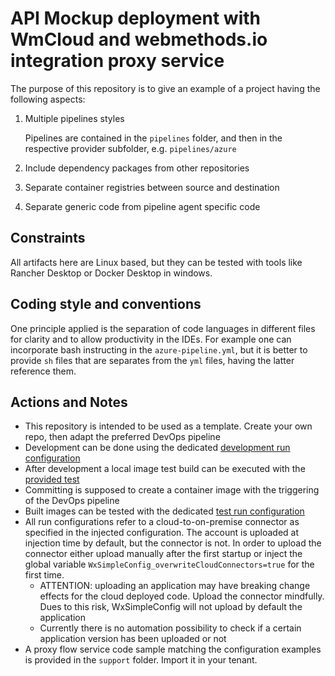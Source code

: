 # API Mockup deployment with WmCloud and webmethods.io integration proxy service

The purpose of this repository is to give an example of a project having the following aspects:

1. Multiple pipelines styles

   Pipelines are contained in the `pipelines` folder, and then in the respective provider subfolder, e.g. `pipelines/azure`

2. Include dependency packages from other repositories
3. Separate container registries between source and destination
4. Separate generic code from pipeline agent specific code

## Constraints

All artifacts here are Linux based, but they can be tested with tools like Rancher Desktop or Docker Desktop in windows.

## Coding style and conventions

One principle applied is the separation of code languages in different files for clarity and to allow productivity in the IDEs. For example one can incorporate bash instructing in the `azure-pipeline.yml`, but it is better to provide `sh` files that are separates from the `yml` files, having the latter reference them.

## Actions and Notes

- This repository is intended to be used as a template. Create your own repo, then adapt the preferred DevOps pipeline
- Development can be done using the dedicated [development run configuration](./run-configurations/api-mock-wm-cloud-dev01/)
- After development a local image test build can be executed with the [provided test](./test/bind-build-windows)
- Committing is supposed to create a container image with the triggering of the DevOps pipeline
- Built images can be tested with the dedicated [test run configuration](./run-configurations/api-mock-wm-cloud-test01/)
- All run configurations refer to a cloud-to-on-premise connector as specified in the injected configuration. The account is uploaded at injection time by default, but the connector is not. In order to upload the connector either upload manually after the first startup or inject the global variable `WxSimpleConfig_overwriteCloudConnectors=true` for the first time.
  - ATTENTION: uploading an application may have breaking change effects for the cloud deployed code. Upload the connector mindfully. Dues to this risk, WxSimpleConfig will not upload by default the application
  - Currently there is no automation possibility to check if a certain application version has been uploaded or not
- A proxy flow service code sample matching the configuration examples is provided in the `support` folder. Import it in your tenant.
